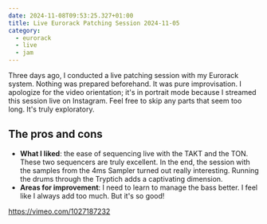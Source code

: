 ```yaml
---
date: 2024-11-08T09:53:25.327+01:00
title: Live Eurorack Patching Session 2024-11-05
category:
  - eurorack
  - live
  - jam
---
```


Three days ago, I conducted a live patching session with my Eurorack system. Nothing was prepared beforehand. It was pure improvisation. I apologize for the video orientation; it's in portrait mode because I streamed this session live on Instagram. Feel free to skip any parts that seem too long. It's truly exploratory.

## The pros and cons

- **What I liked**: the ease of sequencing live with the TAKT and the TON. These two sequencers are truly excellent. In the end, the session with the samples from the 4ms Sampler turned out really interesting. Running the drums through the Tryptich adds a captivating dimension.
- **Areas for improvement**: I need to learn to manage the bass better. I feel like I always add too much. But it's so good!

https://vimeo.com/1027187232
